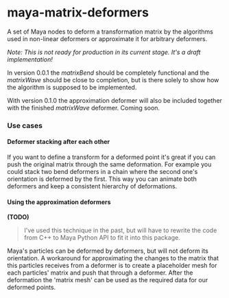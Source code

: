 # maya-matrix-deformers
A set of Maya nodes to deform a transformation matrix by the algorithms used in non-linear deformers or approximate it for arbitrary deformers.

*Note: This is not ready for production in its current stage. It's a draft
implementation!*

In version 0.0.1 the *matrixBend* should be completely functional and the
*matrixWave* should be close to completion, but is there solely to show how
the algorithm is supposed to be implemented.

With version 0.1.0 the approximation deformer will also be included together
with the finished *matrixWave* deformer.
Coming soon.

### Use cases

#### Deformer stacking after each other

If you want to define a transform for a deformed point it's great if you can
push the original matrix through the same deformation. For example you could
stack two bend deformers in a chain where the second one's orientation is
deformed by the first. This way you can animate both deformers and keep a
consistent hierarchy of deformations.

#### Using the approximation deformers

**(TODO)**
> I've used this technique in the past, but will have to rewrite the code from
  C++ to Maya Python API to fit it into this package.

Maya's particles can be deformed by deformers, but will not deform its 
orientation. A workaround for approximating the changes to the matrix that this
particles receives from a deformer is to create a placeholder mesh for each 
particles' matrix and push that through a deformer. After the deformation the 
'matrix mesh' can be used as the required data for our deformed points.